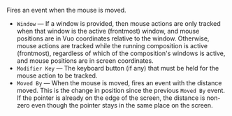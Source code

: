 Fires an event when the mouse is moved. 

   - `Window` — If a window is provided, then mouse actions are only tracked when that window is the active (frontmost) window, and mouse positions are in Vuo coordinates relative to the window. Otherwise, mouse actions are tracked while the running composition is active (frontmost), regardless of which of the composition's windows is active, and mouse positions are in screen coordinates. 
   - `Modifier Key` — The keyboard button (if any) that must be held for the mouse action to be tracked. 
   - `Moved By` — When the mouse is moved, fires an event with the distance moved. This is the change in position since the previous `Moved By` event. If the pointer is already on the edge of the screen, the distance is non-zero even though the pointer stays in the same place on the screen. 
